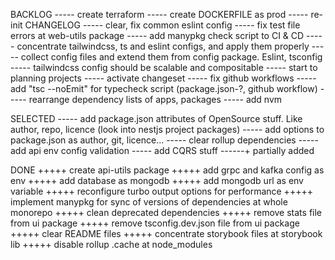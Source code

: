 BACKLOG
----- create terraform
----- create DOCKERFILE as prod
----- re-init CHANGELOG
----- clear, fix common eslint config
----- fix test file errors at web-utils package
----- add manypkg check script to CI & CD
----- concentrate tailwindcss, ts and eslint configs, and apply them properly
----- collect config files and extend them from config package. Eslint, tsconfig
----- tailwindcss config should be scalable and compositable
----- start to planning projects
----- activate changeset
----- fix github workflows
----- add "tsc --noEmit" for typecheck script (package.json-?, github workflow)
----- rearrange dependency lists of apps, packages
----- add nvm

SELECTED
----- add package.json attributes of OpenSource stuff. Like author, repo, licence (look into nestjs project packages)
----- add options to package.json as author, git, licence...
----- clear rollup dependencies
----- add api env config validation
----- add CQRS stuff
------+ partially added

DONE
+++++ create api-utils package
+++++ add grpc and kafka config as env
+++++ add database as mongodb
+++++ add mongodb url as env variable
+++++ reconfigure turbo output options for performance
+++++ implement manypkg for sync of versions of dependencies at whole monorepo
+++++ clean deprecated dependencies
+++++ remove stats file from ui package
+++++ remove tsconfig.dev.json file from ui package
+++++ clear README files
+++++ concentrate storybook files at storybook lib
+++++ disable rollup .cache at node_modules
